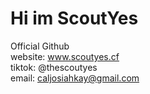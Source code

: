 # Hi im ScoutYes

Official Github<br>
website: www.scoutyes.cf<br>
tiktok: @thescoutyes<br>
email: caljosiahkay@gmail.com
